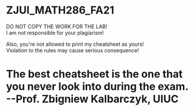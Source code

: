 # ZJUI_MATH286_FA21
DO NOT COPY THE WORK FOR THE LAB!  
I am not responsible for your plagiarism!  

Also, you're not allowed to print my cheatsheet as yours!  
Violation to the rules may cause serious consequence!  


# The best cheatsheet is the one that you never look into during the exam.      --Prof. Zbigniew Kalbarczyk, UIUC  

